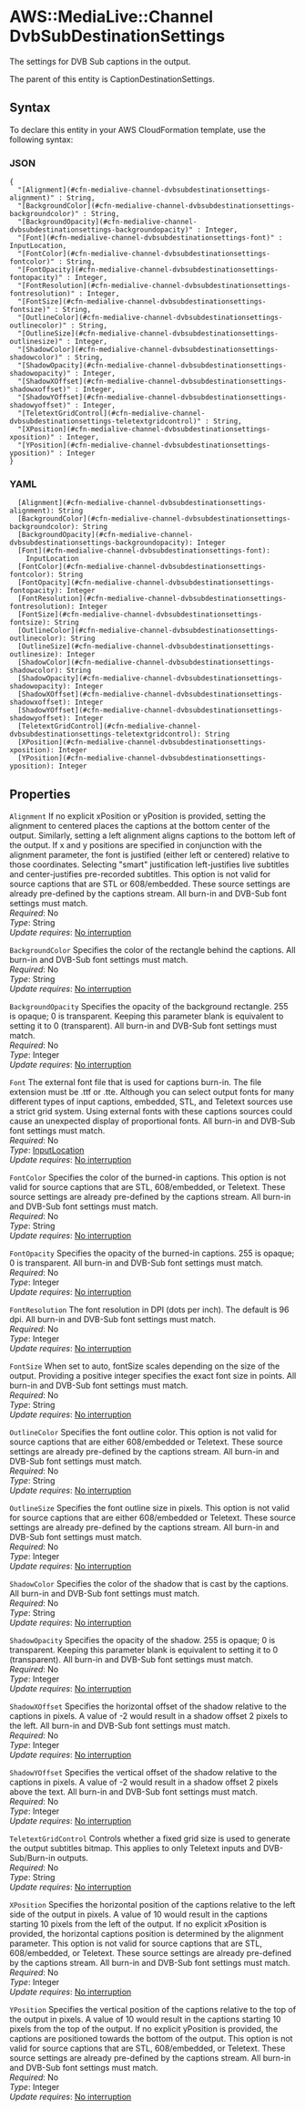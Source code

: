 # AWS::MediaLive::Channel DvbSubDestinationSettings<a name="aws-properties-medialive-channel-dvbsubdestinationsettings"></a>

The settings for DVB Sub captions in the output\.

The parent of this entity is CaptionDestinationSettings\.

## Syntax<a name="aws-properties-medialive-channel-dvbsubdestinationsettings-syntax"></a>

To declare this entity in your AWS CloudFormation template, use the following syntax:

### JSON<a name="aws-properties-medialive-channel-dvbsubdestinationsettings-syntax.json"></a>

```
{
  "[Alignment](#cfn-medialive-channel-dvbsubdestinationsettings-alignment)" : String,
  "[BackgroundColor](#cfn-medialive-channel-dvbsubdestinationsettings-backgroundcolor)" : String,
  "[BackgroundOpacity](#cfn-medialive-channel-dvbsubdestinationsettings-backgroundopacity)" : Integer,
  "[Font](#cfn-medialive-channel-dvbsubdestinationsettings-font)" : InputLocation,
  "[FontColor](#cfn-medialive-channel-dvbsubdestinationsettings-fontcolor)" : String,
  "[FontOpacity](#cfn-medialive-channel-dvbsubdestinationsettings-fontopacity)" : Integer,
  "[FontResolution](#cfn-medialive-channel-dvbsubdestinationsettings-fontresolution)" : Integer,
  "[FontSize](#cfn-medialive-channel-dvbsubdestinationsettings-fontsize)" : String,
  "[OutlineColor](#cfn-medialive-channel-dvbsubdestinationsettings-outlinecolor)" : String,
  "[OutlineSize](#cfn-medialive-channel-dvbsubdestinationsettings-outlinesize)" : Integer,
  "[ShadowColor](#cfn-medialive-channel-dvbsubdestinationsettings-shadowcolor)" : String,
  "[ShadowOpacity](#cfn-medialive-channel-dvbsubdestinationsettings-shadowopacity)" : Integer,
  "[ShadowXOffset](#cfn-medialive-channel-dvbsubdestinationsettings-shadowxoffset)" : Integer,
  "[ShadowYOffset](#cfn-medialive-channel-dvbsubdestinationsettings-shadowyoffset)" : Integer,
  "[TeletextGridControl](#cfn-medialive-channel-dvbsubdestinationsettings-teletextgridcontrol)" : String,
  "[XPosition](#cfn-medialive-channel-dvbsubdestinationsettings-xposition)" : Integer,
  "[YPosition](#cfn-medialive-channel-dvbsubdestinationsettings-yposition)" : Integer
}
```

### YAML<a name="aws-properties-medialive-channel-dvbsubdestinationsettings-syntax.yaml"></a>

```
  [Alignment](#cfn-medialive-channel-dvbsubdestinationsettings-alignment): String
  [BackgroundColor](#cfn-medialive-channel-dvbsubdestinationsettings-backgroundcolor): String
  [BackgroundOpacity](#cfn-medialive-channel-dvbsubdestinationsettings-backgroundopacity): Integer
  [Font](#cfn-medialive-channel-dvbsubdestinationsettings-font): 
    InputLocation
  [FontColor](#cfn-medialive-channel-dvbsubdestinationsettings-fontcolor): String
  [FontOpacity](#cfn-medialive-channel-dvbsubdestinationsettings-fontopacity): Integer
  [FontResolution](#cfn-medialive-channel-dvbsubdestinationsettings-fontresolution): Integer
  [FontSize](#cfn-medialive-channel-dvbsubdestinationsettings-fontsize): String
  [OutlineColor](#cfn-medialive-channel-dvbsubdestinationsettings-outlinecolor): String
  [OutlineSize](#cfn-medialive-channel-dvbsubdestinationsettings-outlinesize): Integer
  [ShadowColor](#cfn-medialive-channel-dvbsubdestinationsettings-shadowcolor): String
  [ShadowOpacity](#cfn-medialive-channel-dvbsubdestinationsettings-shadowopacity): Integer
  [ShadowXOffset](#cfn-medialive-channel-dvbsubdestinationsettings-shadowxoffset): Integer
  [ShadowYOffset](#cfn-medialive-channel-dvbsubdestinationsettings-shadowyoffset): Integer
  [TeletextGridControl](#cfn-medialive-channel-dvbsubdestinationsettings-teletextgridcontrol): String
  [XPosition](#cfn-medialive-channel-dvbsubdestinationsettings-xposition): Integer
  [YPosition](#cfn-medialive-channel-dvbsubdestinationsettings-yposition): Integer
```

## Properties<a name="aws-properties-medialive-channel-dvbsubdestinationsettings-properties"></a>

`Alignment`  <a name="cfn-medialive-channel-dvbsubdestinationsettings-alignment"></a>
If no explicit xPosition or yPosition is provided, setting the alignment to centered places the captions at the bottom center of the output\. Similarly, setting a left alignment aligns captions to the bottom left of the output\. If x and y positions are specified in conjunction with the alignment parameter, the font is justified \(either left or centered\) relative to those coordinates\. Selecting "smart" justification left\-justifies live subtitles and center\-justifies pre\-recorded subtitles\. This option is not valid for source captions that are STL or 608/embedded\. These source settings are already pre\-defined by the captions stream\. All burn\-in and DVB\-Sub font settings must match\.  
*Required*: No  
*Type*: String  
*Update requires*: [No interruption](https://docs.aws.amazon.com/AWSCloudFormation/latest/UserGuide/using-cfn-updating-stacks-update-behaviors.html#update-no-interrupt)

`BackgroundColor`  <a name="cfn-medialive-channel-dvbsubdestinationsettings-backgroundcolor"></a>
Specifies the color of the rectangle behind the captions\. All burn\-in and DVB\-Sub font settings must match\.  
*Required*: No  
*Type*: String  
*Update requires*: [No interruption](https://docs.aws.amazon.com/AWSCloudFormation/latest/UserGuide/using-cfn-updating-stacks-update-behaviors.html#update-no-interrupt)

`BackgroundOpacity`  <a name="cfn-medialive-channel-dvbsubdestinationsettings-backgroundopacity"></a>
Specifies the opacity of the background rectangle\. 255 is opaque; 0 is transparent\. Keeping this parameter blank is equivalent to setting it to 0 \(transparent\)\. All burn\-in and DVB\-Sub font settings must match\.  
*Required*: No  
*Type*: Integer  
*Update requires*: [No interruption](https://docs.aws.amazon.com/AWSCloudFormation/latest/UserGuide/using-cfn-updating-stacks-update-behaviors.html#update-no-interrupt)

`Font`  <a name="cfn-medialive-channel-dvbsubdestinationsettings-font"></a>
The external font file that is used for captions burn\-in\. The file extension must be \.ttf or \.tte\. Although you can select output fonts for many different types of input captions, embedded, STL, and Teletext sources use a strict grid system\. Using external fonts with these captions sources could cause an unexpected display of proportional fonts\. All burn\-in and DVB\-Sub font settings must match\.  
*Required*: No  
*Type*: [InputLocation](aws-properties-medialive-channel-inputlocation.md)  
*Update requires*: [No interruption](https://docs.aws.amazon.com/AWSCloudFormation/latest/UserGuide/using-cfn-updating-stacks-update-behaviors.html#update-no-interrupt)

`FontColor`  <a name="cfn-medialive-channel-dvbsubdestinationsettings-fontcolor"></a>
Specifies the color of the burned\-in captions\. This option is not valid for source captions that are STL, 608/embedded, or Teletext\. These source settings are already pre\-defined by the captions stream\. All burn\-in and DVB\-Sub font settings must match\.  
*Required*: No  
*Type*: String  
*Update requires*: [No interruption](https://docs.aws.amazon.com/AWSCloudFormation/latest/UserGuide/using-cfn-updating-stacks-update-behaviors.html#update-no-interrupt)

`FontOpacity`  <a name="cfn-medialive-channel-dvbsubdestinationsettings-fontopacity"></a>
Specifies the opacity of the burned\-in captions\. 255 is opaque; 0 is transparent\. All burn\-in and DVB\-Sub font settings must match\.  
*Required*: No  
*Type*: Integer  
*Update requires*: [No interruption](https://docs.aws.amazon.com/AWSCloudFormation/latest/UserGuide/using-cfn-updating-stacks-update-behaviors.html#update-no-interrupt)

`FontResolution`  <a name="cfn-medialive-channel-dvbsubdestinationsettings-fontresolution"></a>
The font resolution in DPI \(dots per inch\)\. The default is 96 dpi\. All burn\-in and DVB\-Sub font settings must match\.  
*Required*: No  
*Type*: Integer  
*Update requires*: [No interruption](https://docs.aws.amazon.com/AWSCloudFormation/latest/UserGuide/using-cfn-updating-stacks-update-behaviors.html#update-no-interrupt)

`FontSize`  <a name="cfn-medialive-channel-dvbsubdestinationsettings-fontsize"></a>
When set to auto, fontSize scales depending on the size of the output\. Providing a positive integer specifies the exact font size in points\. All burn\-in and DVB\-Sub font settings must match\.  
*Required*: No  
*Type*: String  
*Update requires*: [No interruption](https://docs.aws.amazon.com/AWSCloudFormation/latest/UserGuide/using-cfn-updating-stacks-update-behaviors.html#update-no-interrupt)

`OutlineColor`  <a name="cfn-medialive-channel-dvbsubdestinationsettings-outlinecolor"></a>
Specifies the font outline color\. This option is not valid for source captions that are either 608/embedded or Teletext\. These source settings are already pre\-defined by the captions stream\. All burn\-in and DVB\-Sub font settings must match\.  
*Required*: No  
*Type*: String  
*Update requires*: [No interruption](https://docs.aws.amazon.com/AWSCloudFormation/latest/UserGuide/using-cfn-updating-stacks-update-behaviors.html#update-no-interrupt)

`OutlineSize`  <a name="cfn-medialive-channel-dvbsubdestinationsettings-outlinesize"></a>
Specifies the font outline size in pixels\. This option is not valid for source captions that are either 608/embedded or Teletext\. These source settings are already pre\-defined by the captions stream\. All burn\-in and DVB\-Sub font settings must match\.  
*Required*: No  
*Type*: Integer  
*Update requires*: [No interruption](https://docs.aws.amazon.com/AWSCloudFormation/latest/UserGuide/using-cfn-updating-stacks-update-behaviors.html#update-no-interrupt)

`ShadowColor`  <a name="cfn-medialive-channel-dvbsubdestinationsettings-shadowcolor"></a>
Specifies the color of the shadow that is cast by the captions\. All burn\-in and DVB\-Sub font settings must match\.  
*Required*: No  
*Type*: String  
*Update requires*: [No interruption](https://docs.aws.amazon.com/AWSCloudFormation/latest/UserGuide/using-cfn-updating-stacks-update-behaviors.html#update-no-interrupt)

`ShadowOpacity`  <a name="cfn-medialive-channel-dvbsubdestinationsettings-shadowopacity"></a>
Specifies the opacity of the shadow\. 255 is opaque; 0 is transparent\. Keeping this parameter blank is equivalent to setting it to 0 \(transparent\)\. All burn\-in and DVB\-Sub font settings must match\.  
*Required*: No  
*Type*: Integer  
*Update requires*: [No interruption](https://docs.aws.amazon.com/AWSCloudFormation/latest/UserGuide/using-cfn-updating-stacks-update-behaviors.html#update-no-interrupt)

`ShadowXOffset`  <a name="cfn-medialive-channel-dvbsubdestinationsettings-shadowxoffset"></a>
Specifies the horizontal offset of the shadow relative to the captions in pixels\. A value of \-2 would result in a shadow offset 2 pixels to the left\. All burn\-in and DVB\-Sub font settings must match\.  
*Required*: No  
*Type*: Integer  
*Update requires*: [No interruption](https://docs.aws.amazon.com/AWSCloudFormation/latest/UserGuide/using-cfn-updating-stacks-update-behaviors.html#update-no-interrupt)

`ShadowYOffset`  <a name="cfn-medialive-channel-dvbsubdestinationsettings-shadowyoffset"></a>
Specifies the vertical offset of the shadow relative to the captions in pixels\. A value of \-2 would result in a shadow offset 2 pixels above the text\. All burn\-in and DVB\-Sub font settings must match\.  
*Required*: No  
*Type*: Integer  
*Update requires*: [No interruption](https://docs.aws.amazon.com/AWSCloudFormation/latest/UserGuide/using-cfn-updating-stacks-update-behaviors.html#update-no-interrupt)

`TeletextGridControl`  <a name="cfn-medialive-channel-dvbsubdestinationsettings-teletextgridcontrol"></a>
Controls whether a fixed grid size is used to generate the output subtitles bitmap\. This applies to only Teletext inputs and DVB\-Sub/Burn\-in outputs\.  
*Required*: No  
*Type*: String  
*Update requires*: [No interruption](https://docs.aws.amazon.com/AWSCloudFormation/latest/UserGuide/using-cfn-updating-stacks-update-behaviors.html#update-no-interrupt)

`XPosition`  <a name="cfn-medialive-channel-dvbsubdestinationsettings-xposition"></a>
Specifies the horizontal position of the captions relative to the left side of the output in pixels\. A value of 10 would result in the captions starting 10 pixels from the left of the output\. If no explicit xPosition is provided, the horizontal captions position is determined by the alignment parameter\. This option is not valid for source captions that are STL, 608/embedded, or Teletext\. These source settings are already pre\-defined by the captions stream\. All burn\-in and DVB\-Sub font settings must match\.  
*Required*: No  
*Type*: Integer  
*Update requires*: [No interruption](https://docs.aws.amazon.com/AWSCloudFormation/latest/UserGuide/using-cfn-updating-stacks-update-behaviors.html#update-no-interrupt)

`YPosition`  <a name="cfn-medialive-channel-dvbsubdestinationsettings-yposition"></a>
Specifies the vertical position of the captions relative to the top of the output in pixels\. A value of 10 would result in the captions starting 10 pixels from the top of the output\. If no explicit yPosition is provided, the captions are positioned towards the bottom of the output\. This option is not valid for source captions that are STL, 608/embedded, or Teletext\. These source settings are already pre\-defined by the captions stream\. All burn\-in and DVB\-Sub font settings must match\.  
*Required*: No  
*Type*: Integer  
*Update requires*: [No interruption](https://docs.aws.amazon.com/AWSCloudFormation/latest/UserGuide/using-cfn-updating-stacks-update-behaviors.html#update-no-interrupt)
